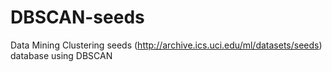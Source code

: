 # DBSCAN-seeds
Data Mining Clustering seeds (http://archive.ics.uci.edu/ml/datasets/seeds) database using DBSCAN
